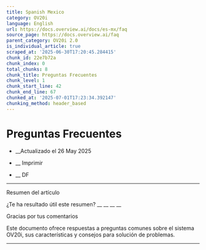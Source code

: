 ```yaml
---
title: Spanish Mexico
category: OV20i
language: English
url: https://docs.overview.ai/docs/es-mx/faq
source_page: https://docs.overview.ai/faq
parent_category: OV20i 2.0
is_individual_article: true
scraped_at: '2025-06-30T17:20:45.284415'
chunk_id: 22e7b72a
chunk_index: 0
total_chunks: 8
chunk_title: Preguntas Frecuentes
chunk_level: 1
chunk_start_line: 42
chunk_end_line: 67
chunked_at: '2025-07-01T17:23:34.392147'
chunking_method: header_based
---
```


# Preguntas Frecuentes

  *  __Actualizado el 26 May 2025



  *  __ Imprimir

  * __ DF




* * *

Resumen del artículo

¿Te ha resultado útil este resumen?  __ __ __ __

Gracias por tus comentarios

Este documento ofrece respuestas a preguntas comunes sobre el sistema OV20i, sus características y consejos para solución de problemas.

* * *
